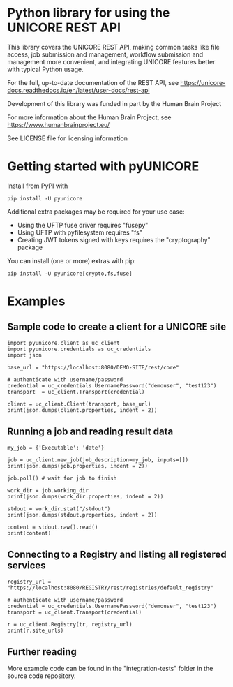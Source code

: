 # Python library for using the UNICORE REST API

This library covers the UNICORE REST API, making common tasks like
file access, job submission and management, workflow submission and
management more convenient, and integrating UNICORE features better
with typical Python usage.

For the full, up-to-date documentation of the REST API,
see https://unicore-docs.readthedocs.io/en/latest/user-docs/rest-api

Development of this library was funded in part by the Human Brain Project

For more information about the Human Brain Project, see https://www.humanbrainproject.eu/

See LICENSE file for licensing information

# Getting started with pyUNICORE

Install from PyPI with

    pip install -U pyunicore


Additional extra packages may be required for your use case:

* Using the UFTP fuse driver requires "fusepy"
* Using UFTP with pyfilesystem requires "fs"
* Creating JWT tokens signed with keys requires the
  "cryptography" package

You can install (one or more) extras with pip:

    pip install -U pyunicore[crypto,fs,fuse]

# Examples

## Sample code to create a client for a UNICORE site

    import pyunicore.client as uc_client
    import pyunicore.credentials as uc_credentials
    import json
   
    base_url = "https://localhost:8080/DEMO-SITE/rest/core"

    # authenticate with username/password
    credential = uc_credentials.UsernamePassword("demouser", "test123")
    transport  = uc_client.Transport(credential)
    
    client = uc_client.Client(transport, base_url)
    print(json.dumps(client.properties, indent = 2))
    
## Running a job and reading result data
   
    my_job = {'Executable': 'date'}
    
    job = uc_client.new_job(job_description=my_job, inputs=[])
    print(json.dumps(job.properties, indent = 2))
    
    job.poll() # wait for job to finish
 
    work_dir = job.working_dir
    print(json.dumps(work_dir.properties, indent = 2))
    
    stdout = work_dir.stat("/stdout")
    print(json.dumps(stdout.properties, indent = 2))
  
    content = stdout.raw().read()
    print(content)
    
## Connecting to a Registry and listing all registered services

    registry_url = "https://localhost:8080/REGISTRY/rest/registries/default_registry"

    # authenticate with username/password
    credential = uc_credentials.UsernamePassword("demouser", "test123")
    transport = uc_client.Transport(credential)
    
    r = uc_client.Registry(tr, registry_url)
    print(r.site_urls)

## Further reading
 
More example code can be found in the "integration-tests" folder in the source code repository.

